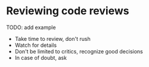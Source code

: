 # Reviewing code reviews

TODO: add example
- Take time to review, don't rush
- Watch for details
- Don't be limited to critics, recognize good decisions
- In case of doubt, ask
